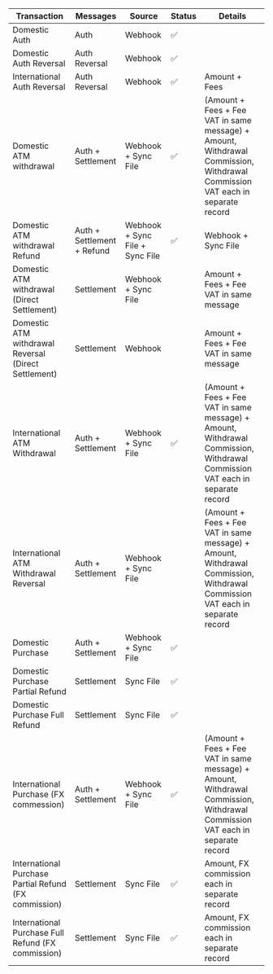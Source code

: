 | Transaction                                           | Messages                   | Source                          | Status | Details 
|-------------------------------------------------------|----------------------------|---------------------------------|--------|---------
| Domestic Auth                                         | Auth                       | Webhook                         |   ✅   |   
| Domestic Auth Reversal                                | Auth Reversal              | Webhook                         |   ✅   |   
| International Auth Reversal                           | Auth Reversal              | Webhook                         |   ✅   | Amount + Fees 
| Domestic ATM withdrawal                               | Auth + Settlement          | Webhook + Sync File             |   ✅   | (Amount + Fees + Fee VAT in same message) + Amount, Withdrawal  Commission, Withdrawal  Commission VAT each in separate record
| Domestic ATM withdrawal Refund                        | Auth + Settlement + Refund | Webhook + Sync File + Sync File |   ✅   | Webhook + Sync File
| Domestic ATM withdrawal (Direct Settlement)           | Settlement                 | Webhook + Sync File             |        | Amount + Fees + Fee VAT in same message
| Domestic ATM withdrawal Reversal (Direct Settlement)  | Settlement                 | Webhook                         |        | Amount + Fees + Fee VAT in same message
| International ATM Withdrawal                          | Auth + Settlement          | Webhook + Sync File             |   ✅   | (Amount + Fees + Fee VAT in same message) + Amount, Withdrawal  Commission, Withdrawal  Commission VAT each in separate record
| International ATM Withdrawal Reversal                 | Auth + Settlement          | Webhook + Sync File             |        | (Amount + Fees + Fee VAT in same message) + Amount, Withdrawal  Commission, Withdrawal  Commission VAT each in separate record
| Domestic Purchase                                     | Auth + Settlement          | Webhook + Sync File             |   ✅   |
| Domestic Purchase Partial Refund                      | Settlement                 | Sync File                       |   ✅   |
| Domestic Purchase Full Refund                         | Settlement                 | Sync File                       |   ✅   |
| International Purchase (FX commession)                | Auth + Settlement          | Webhook + Sync File             |   ✅   | (Amount + Fees + Fee VAT in same message) + Amount, Withdrawal  Commission, Withdrawal  Commission VAT each in separate record
| International Purchase Partial Refund (FX commission) | Settlement                 | Sync File                       |   ✅   | Amount, FX commission each in separate record
| International Purchase Full Refund (FX commission)    | Settlement                 | Sync File                       |   ✅   | Amount, FX commission each in separate record
